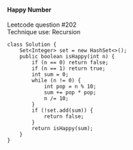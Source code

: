 #### Happy Number
Leetcode question #202</br>
Technique use: Recursion

```
class Solution {
    Set<Integer> set = new HashSet<>();
    public boolean isHappy(int n) {
        if (n == 0) return false;
        if (n == 1) return true;
        int sum = 0;
        while (n != 0) {
            int pop = n % 10;
            sum += pop * pop;
            n /= 10;
        }
        if (!set.add(sum)) {
            return false;
        }
        return isHappy(sum);
    }
}
```